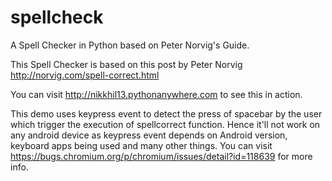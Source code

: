 # spellcheck
A Spell Checker in Python based on Peter Norvig's Guide.

This Spell Checker is based on this post by Peter Norvig http://norvig.com/spell-correct.html

You can visit http://nikkhil13.pythonanywhere.com to see this in action. 

This demo uses keypress event to detect the press of spacebar by the user which trigger the execution of spellcorrect function. Hence it'll not work on any android device as keypress event depends on Android version, keyboard apps being used and many other things. You can visit https://bugs.chromium.org/p/chromium/issues/detail?id=118639 for more info.

